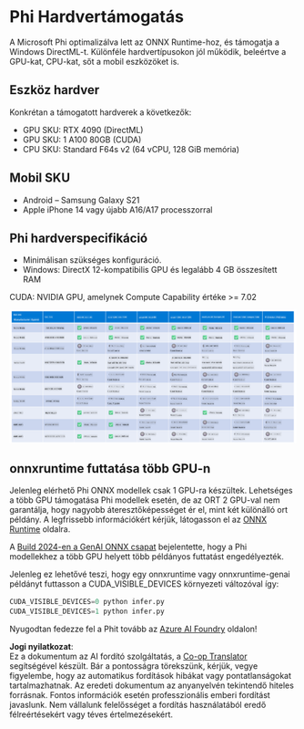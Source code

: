 <!--
CO_OP_TRANSLATOR_METADATA:
{
  "original_hash": "8cdc17ce0f10535da30b53d23fe1a795",
  "translation_date": "2025-07-16T18:26:44+00:00",
  "source_file": "md/01.Introduction/01/01.Hardwaresupport.md",
  "language_code": "hu"
}
-->
# Phi Hardvertámogatás

A Microsoft Phi optimalizálva lett az ONNX Runtime-hoz, és támogatja a Windows DirectML-t. Különféle hardvertípusokon jól működik, beleértve a GPU-kat, CPU-kat, sőt a mobil eszközöket is.

## Eszköz hardver  
Konkrétan a támogatott hardverek a következők:

- GPU SKU: RTX 4090 (DirectML)
- GPU SKU: 1 A100 80GB (CUDA)
- CPU SKU: Standard F64s v2 (64 vCPU, 128 GiB memória)

## Mobil SKU

- Android – Samsung Galaxy S21
- Apple iPhone 14 vagy újabb A16/A17 processzorral

## Phi hardverspecifikáció

- Minimálisan szükséges konfiguráció.
- Windows: DirectX 12-kompatibilis GPU és legalább 4 GB összesített RAM

CUDA: NVIDIA GPU, amelynek Compute Capability értéke >= 7.02

![HardwareSupport](../../../../../translated_images/01.phihardware.5d51b2377cba18afc6949074542f290c56bb278dac3f4f86302aca6d80fffeb9.hu.png)

## onnxruntime futtatása több GPU-n

Jelenleg elérhető Phi ONNX modellek csak 1 GPU-ra készültek. Lehetséges a több GPU támogatása Phi modellek esetén, de az ORT 2 GPU-val nem garantálja, hogy nagyobb áteresztőképességet ér el, mint két különálló ort példány. A legfrissebb információkért kérjük, látogasson el az [ONNX Runtime](https://onnxruntime.ai/) oldalra.

A [Build 2024-en a GenAI ONNX csapat](https://youtu.be/WLW4SE8M9i8?si=EtG04UwDvcjunyfC) bejelentette, hogy a Phi modellekhez a több GPU helyett több példányos futtatást engedélyezték.

Jelenleg ez lehetővé teszi, hogy egy onnxruntime vagy onnxruntime-genai példányt futtasson a CUDA_VISIBLE_DEVICES környezeti változóval így:

```Python
CUDA_VISIBLE_DEVICES=0 python infer.py
CUDA_VISIBLE_DEVICES=1 python infer.py
```

Nyugodtan fedezze fel a Phit tovább az [Azure AI Foundry](https://ai.azure.com) oldalon!

**Jogi nyilatkozat**:  
Ez a dokumentum az AI fordító szolgáltatás, a [Co-op Translator](https://github.com/Azure/co-op-translator) segítségével készült. Bár a pontosságra törekszünk, kérjük, vegye figyelembe, hogy az automatikus fordítások hibákat vagy pontatlanságokat tartalmazhatnak. Az eredeti dokumentum az anyanyelvén tekintendő hiteles forrásnak. Fontos információk esetén professzionális emberi fordítást javaslunk. Nem vállalunk felelősséget a fordítás használatából eredő félreértésekért vagy téves értelmezésekért.